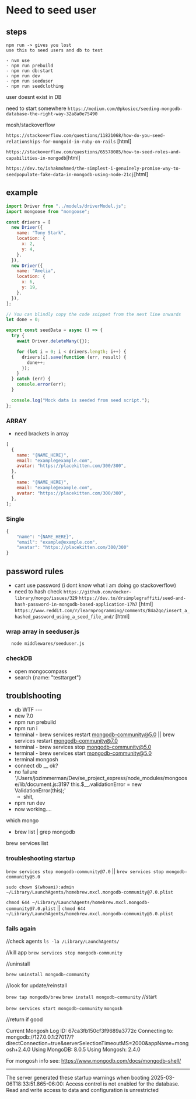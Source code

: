 # Need to seed user

## steps

```
npm run -> gives you lost
use this to seed users and db to test

- nvm use
- npm run prebuild
- npm run db:start
- npm run dev
- npm run seeduser
- npm run seedclothing

```

user doesnt exist in DB

need to start somewhere
`https://medium.com/@pkosiec/seeding-mongodb-database-the-right-way-32a8a0e75490`

mosh/stackoverflow

`https://stackoverflow.com/questions/11821068/how-do-you-seed-relationships-for-mongoid-in-ruby-on-rails` [html]

`https://stackoverflow.com/questions/65578085/how-to-seed-roles-and-capabilities-in-mongodb`[html]

`https://dev.to/ishakmohmed/the-simplest-i-genuinely-promise-way-to-seedpopulate-fake-data-in-mongodb-using-node-21cj`[html]

## example

```js
import Driver from "../models/driverModel.js";
import mongoose from "mongoose";

const drivers = [
  new Driver({
    name: "Tony Stark",
    location: {
      x: 2,
      y: 4,
    },
  }),
  new Driver({
    name: "Amelia",
    location: {
      x: 6,
      y: 19,
    },
  }),
];

// You can blindly copy the code snippet from the next line onwards
let done = 0;

export const seedData = async () => {
  try {
    await Driver.deleteMany({});

    for (let i = 0; i < drivers.length; i++) {
      drivers[i].save(function (err, result) {
        done++;
      });
    }
  } catch (err) {
    console.error(err);
  }

  console.log("Mock data is seeded from seed script.");
};
```

### ARRAY

- need brackets in array

```js
[
  {
    name: "{NAME_HERE}",
    email: "example@example.com",
    avatar: "https://placekitten.com/300/300",
  },
  {
    name: "{NAME_HERE}",
    email: "example@example.com",
    avatar: "https://placekitten.com/300/300",
  },
];
```

### Single

```js
{
    "name": "{NAME_HERE}",
    "email": "example@example.com",
    "avatar": "https://placekitten.com/300/300"
}
```

## password rules

- cant use password (i dont know what i am doing go stackoverflow)
- need to hash
  check `https://github.com/docker-library/mongo/issues/329`
  `https://dev.to/drsimplegraffiti/seed-and-hash-password-in-mongodb-based-application-17h7` [html]
  `https://www.reddit.com/r/learnprogramming/comments/84a2qo/insert_a_hashed_password_using_a_seed_file_and/` [html]

### wrap array in seeduser.js

```terminal
  node middlewares/seeduser.js
```

### checkDB

- open mongocompass
- search
  {name: "testtarget"}

## troublshooting

- db WTF ---
- new 7.0
- npm run prebuild
- npm run i
- terminal - brew services restart mongodb-community@5.0 || brew services restart mongodb-community@7.0
- terminal - brew services stop mongodb-community@5.0
- terminal - brew services start mongodb-community@5.0
- terminal mongosh
- connect db \_\_ ok?
- no failure '/Users/jozimmerman/Dev/se_project_express/node_modules/mongoose/lib/document.js:3197
  this.$\_\_.validationError = new ValidationError(this);'
  - shit,
- npm run dev
- now working....

which mongo

- brew list | grep mongodb

brew services list

### troubleshooting startup

`brew services stop mongodb-community@7.0` || `brew services stop mongodb-community@5.0`

`sudo chown $(whoami):admin ~/Library/LaunchAgents/homebrew.mxcl.mongodb-community@7.0.plist`

`chmod 644 ~/Library/LaunchAgents/homebrew.mxcl.mongodb-community@7.0.plist` || `chmod 644 ~/Library/LaunchAgents/homebrew.mxcl.mongodb-community@5.0.plist`

### fails again

//check agents
`ls -la /Library/LaunchAgents/`

//kill app
`brew services stop mongodb-community`

//uninstall

`brew uninstall mongodb-community`

//look for update/reinstall

`brew tap mongodb/brew`
`brew install mongodb-community`
//start

`brew services start mongodb-community`
`mongosh`

//return if good

Current Mongosh Log ID: 67ca3fb150cf3f9689a3772c
Connecting to: mongodb://127.0.0.1:27017/?directConnection=true&serverSelectionTimeoutMS=2000&appName=mongosh+2.4.0
Using MongoDB: 8.0.5
Using Mongosh: 2.4.0

For mongosh info see: https://www.mongodb.com/docs/mongodb-shell/

---

The server generated these startup warnings when booting
2025-03-06T18:33:51.865-06:00: Access control is not enabled for the database. Read and write access to data and configuration is unrestricted
